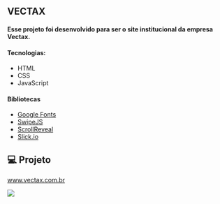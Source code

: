 ## VECTAX

#### Esse projeto foi desenvolvido para ser o site institucional da empresa Vectax.

#### Tecnologias:
- HTML
- CSS
- JavaScript

#### Bibliotecas

- [Google Fonts](https://fonts.google.com/)
- [SwipeJS](https://github.com/nolimits4web/Swiper)
- [ScrollReveal](https://scrollrevealjs.org)
- [Slick.io](https://kenwheeler.github.io/slick/)

## 💻 Projeto
www.vectax.com.br

<img src="VECTAX/Assets/gif.gif"/>


